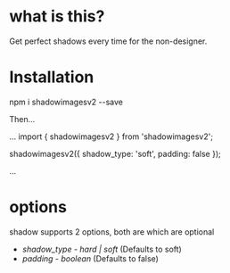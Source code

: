 # what is this?

Get perfect shadows every time for the non-designer.

# Installation

 npm i shadowimagesv2 --save

Then...

...
import { shadowimagesv2 } from 'shadowimagesv2';

shadowimagesv2({
    shadow_type: 'soft',
    padding: false
});

...

# options

shadow supports 2 options, both are which are optional

* *shadow_type* - _hard | soft_  (Defaults to soft)
* *padding* - _boolean_ (Defaults to false)
